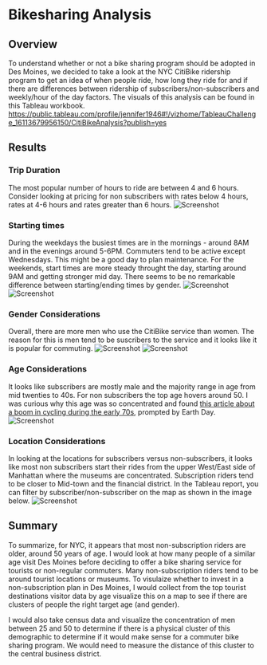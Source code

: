 # Bikesharing Analysis

## Overview
To understand whether or not a bike sharing program should be adopted in Des Moines, we decided to take a look at the NYC CitiBike ridership program to get an idea of when people ride, how long they ride for and if there are differences between ridership of subscribers/non-subscribers and weekly/hour of the day factors. The visuals of this analysis can be found in this Tableau workbook.
https://public.tableau.com/profile/jennifer1946#!/vizhome/TableauChallenge_16113679956150/CitiBikeAnalysis?publish=yes

## Results
### Trip Duration
The most popular number of hours to ride are between 4 and 6 hours. Consider looking at pricing for non subscribers with rates below 4 hours, rates at 4-6 hours and rates greater than 6 hours.
![Screenshot](https://user-images.githubusercontent.com/72076683/105611075-d53dfc00-5d78-11eb-8b7f-11d454c0fb45.png)

### Starting times
During the weekdays the busiest times are in the mornings - around 8AM and in the evenings around 5-6PM. Commuters tend to be active except Wednesdays. This might be a good day to plan maintenance. For the weekends, start times are more steady throught the day, starting around 9AM and getting stronger mid day. There seems to be no remarkable difference between starting/ending times by gender.
![Screenshot](https://user-images.githubusercontent.com/72076683/105611111-1209f300-5d79-11eb-8219-9ac9c1346098.png)
![Screenshot](https://user-images.githubusercontent.com/72076683/105611147-3bc31a00-5d79-11eb-9aa5-8c06ccd28fbd.png)

### Gender Considerations
Overall, there are more men who use the CitiBike service than women. The reason for this is men tend to be suscribers to the service and it looks like it is popular for commuting. 
![Screenshot](https://user-images.githubusercontent.com/72076683/105611099-f6065180-5d78-11eb-8897-90bb98eb0b73.png)
![Screenshot](https://user-images.githubusercontent.com/72076683/105611170-572e2500-5d79-11eb-9120-eceed846c589.png)

### Age Considerations
It looks like subscribers are mostly male and the majority range in age from mid twenties to 40s. For non subscribers the top age hovers around 50. I was curious why this age was so concentrated and found [this article about a boom in cycling during the early 70s](https://archive.curbed.com/2017/6/28/15886810/bike-transportation-cycling-urban-design-bike-boom), prompted by Earth Day. 
![Screenshot](https://user-images.githubusercontent.com/72076683/105613372-b5620480-5d87-11eb-96dc-bbe3fe90f209.png)

### Location Considerations
In looking at the locations for subscribers versus non-subscribers, it looks like most non subscribers start their rides from the upper West/East side of Manhattan where the museums are concentrated. Subscription riders tend to be closer to Mid-town and the financial district. In the Tableau report, you can filter by subscriber/non-subscriber on the map as shown in the image below.
![Screenshot](https://user-images.githubusercontent.com/72076683/105613389-d75b8700-5d87-11eb-90a8-12eaa1a86432.png)

## Summary
To summarize, for NYC, it appears that most non-subscription riders are older, around 50 years of age. I would look at how many people of a similar age visit Des Moines before deciding to offer a bike sharing service for tourists or non-regular commuters. Many non-subscription riders tend to be around tourist locations or museums. To visulaize whether to invest in a non-subscription plan in Des Moines, I would collect from the top tourist destinations visitor data by age visualize this on a map to see if there are clusters of people the right target age (and gender).

I would also take census data and visualize the concentration of men between 25 and 50 to determine if there is a physical cluster of this demographic to determine if it would make sense for a commuter bike sharing program. We would need to measure the distance of this cluster to the central business district.
